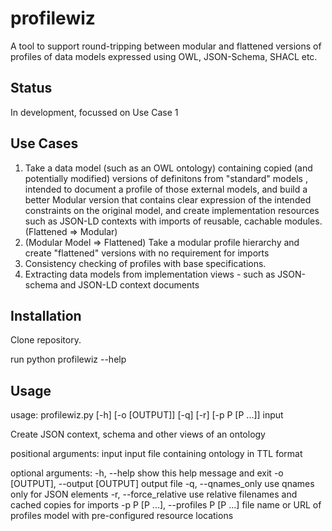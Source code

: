 # profilewiz
A tool to support round-tripping between modular and flattened versions of profiles of data models expressed using OWL, JSON-Schema, SHACL etc.

## Status
In development, focussed on Use Case 1

## Use Cases
1. Take a data model (such as an OWL ontology) containing copied (and potentially modified) versions of definitons from "standard" models
, intended to document a profile of those external models, and build a better Modular version that contains clear expression of the intended constraints on the original model, and create implementation resources such as JSON-LD contexts with imports of reusable, cachable modules. (Flattened => Modular)
2. (Modular Model => Flattened)  Take a modular profile hierarchy and create "flattened" versions with no requirement for imports
3. Consistency checking of profiles with base specifications.
4. Extracting data models from implementation views - such as JSON-schema and JSON-LD context documents

## Installation
Clone repository.

run python profilewiz --help

## Usage

usage: profilewiz.py [-h] [-o [OUTPUT]] [-q] [-r] [-p P [P ...]] input

Create JSON context, schema and other views of an ontology

positional arguments:
  input                 input file containing ontology in TTL format

optional arguments:
  -h, --help            show this help message and exit
  -o [OUTPUT], --output [OUTPUT]
                        output file
  -q, --qnames_only     use qnames only for JSON elements
  -r, --force_relative  use relative filenames and cached copies for imports
  -p P [P ...], --profiles P [P ...]
                        file name or URL of profiles model with pre-configured
                        resource locations

